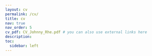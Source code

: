 ```yaml
---
layout: cv
permalink: /cv/
title: cv
nav: true
nav_order: 5
cv_pdf: CV_Johnny_Rhe.pdf # you can also use external links here
description: 
toc:
  sidebar: left
---
```

